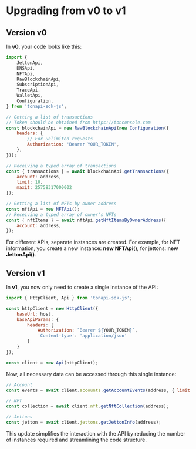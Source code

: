 # Upgrading from v0 to v1

## Version v0

In **v0**, your code looks like this:

```js
import {
    JettonApi,
    DNSApi,
    NFTApi,
    RawBlockchainApi,
    SubscriptionApi,
    TraceApi,
    WalletApi,
    Configuration,
} from 'tonapi-sdk-js';

// Getting a list of transactions
// Token should be obtained from https://tonconsole.com
const blockchainApi = new RawBlockchainApi(new Configuration({
    headers: {
        // For unlimited requests
        Authorization: 'Bearer YOUR_TOKEN',
    },
}));

// Receiving a typed array of transactions
const { transactions } = await blockchainApi.getTransactions({
    account: address,
    limit: 10,
    maxLt: 25758317000002
});

// Getting a list of NFTs by owner address
const nftApi = new NFTApi();
// Receiving a typed array of owner's NFTs
const { nftItems } = await nftApi.getNftItemsByOwnerAddress({
    account: address,
});
```

For different APIs, separate instances are created. For example, for NFT information, you create a new instance: **new NFTApi()**, for jettons: **new JettonApi()**.

## Version v1

In **v1**, you now only need to create a single instance of the API:

```js
import { HttpClient, Api } from 'tonapi-sdk-js';

const httpClient = new HttpClient({
    baseUrl: host,
    baseApiParams: {
        headers: {
            Authorization: `Bearer ${YOUR_TOKEN}`,
            'Content-type': 'application/json'
        }
    }
});

const client = new Api(httpClient);
```

Now, all necessary data can be accessed through this single instance:

```js
// Account
const events = await client.accounts.getAccountEvents(address, { limit: 50 });

// NFT
const collection = await client.nft.getNftCollection(address);

// Jettons
const jetton = await client.jettons.getJettonInfo(address);
```

This update simplifies the interaction with the API by reducing the number of instances required and streamlining the code structure.